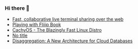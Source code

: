 ### Hi there 👋

<!-- daily.dev BOOKMARKS:START -->
- [Fast, collaborative live terminal sharing over the web](https://app.daily.dev/posts/m8AHuo3pe?utm_source=rss&utm_medium=bookmarks&utm_campaign=PnGboN99PhXCxFrWGGg2C)
- [Playing with Fliiip Book](https://app.daily.dev/posts/XTLhohR6Z?utm_source=rss&utm_medium=bookmarks&utm_campaign=PnGboN99PhXCxFrWGGg2C)
- [CachyOS - The Blazingly Fast Linux Distro](https://app.daily.dev/posts/qJCxmc4IE?utm_source=rss&utm_medium=bookmarks&utm_campaign=PnGboN99PhXCxFrWGGg2C)
- [No title](https://app.daily.dev/posts/M2dwNhQlJ?utm_source=rss&utm_medium=bookmarks&utm_campaign=PnGboN99PhXCxFrWGGg2C)
- [Disaggregation: A New Architecture for Cloud Databases](https://app.daily.dev/posts/IWGTFbo34?utm_source=rss&utm_medium=bookmarks&utm_campaign=PnGboN99PhXCxFrWGGg2C)
<!-- daily.dev BOOKMARKS:END -->

<!--
**dinesh4monto/dinesh4monto** is a ✨ _special_ ✨ repository because its `README.md` (this file) appears on your GitHub profile.

Here are some ideas to get you started:

- 🔭 I’m currently working on ...
- 🌱 I’m currently learning ...
- 👯 I’m looking to collaborate on ...
- 🤔 I’m looking for help with ...
- 💬 Ask me about ...
- 📫 How to reach me: ...
- 😄 Pronouns: ...
- ⚡ Fun fact: ...
-->

